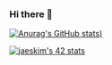 ### Hi there 👋
[![Anurag's GitHub stats](https://github-readme-stats.vercel.app/api?username=vasekva&show_icons=true&theme=radical))](https://github.com/anuraghazra/github-readme-stats)

[![jaeskim's 42 stats](https://badge42.herokuapp.com/api/stats/jberegon?privacyEmail=true)](https://github.com/JaeSeoKim/badge42)
<!--
**vasekva/vasekva** is a ✨ _special_ ✨ repository because its `README.md` (this file) appears on your GitHub profile.

Here are some ideas to get you started:
- 🔭 I’m currently working on ...
- 🌱 I’m currently learning ...
- 👯 I’m looking to collaborate on ...
- 🤔 I’m looking for help with ...
- 💬 Ask me about ...
- 📫 How to reach me: ...
- 😄 Pronouns: ...
- ⚡ Fun fact: ...
-->
